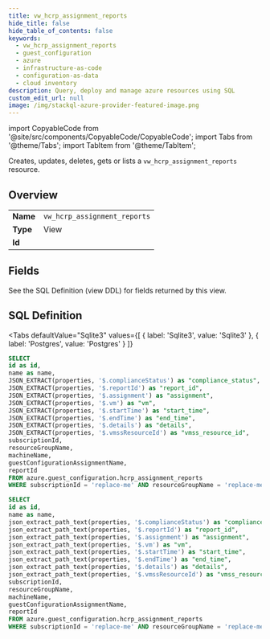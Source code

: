 ```yaml
--- 
title: vw_hcrp_assignment_reports
hide_title: false
hide_table_of_contents: false
keywords:
  - vw_hcrp_assignment_reports
  - guest_configuration
  - azure
  - infrastructure-as-code
  - configuration-as-data
  - cloud inventory
description: Query, deploy and manage azure resources using SQL
custom_edit_url: null
image: /img/stackql-azure-provider-featured-image.png
---
```


import CopyableCode from '@site/src/components/CopyableCode/CopyableCode';
import Tabs from '@theme/Tabs';
import TabItem from '@theme/TabItem';

Creates, updates, deletes, gets or lists a <code>vw_hcrp_assignment_reports</code> resource.

## Overview
<table><tbody>
<tr><td><b>Name</b></td><td><code>vw_hcrp_assignment_reports</code></td></tr>
<tr><td><b>Type</b></td><td>View</td></tr>
<tr><td><b>Id</b></td><td><CopyableCode code="azure.guest_configuration.vw_hcrp_assignment_reports" /></td></tr>
</tbody></table>

## Fields

See the SQL Definition (view DDL) for fields returned by this view.

## SQL Definition

<Tabs
defaultValue="Sqlite3"
values={[
{ label: 'Sqlite3', value: 'Sqlite3' },
{ label: 'Postgres', value: 'Postgres' }
]}
>
<TabItem value="Sqlite3">

```sql
SELECT
id as id,
name as name,
JSON_EXTRACT(properties, '$.complianceStatus') as "compliance_status",
JSON_EXTRACT(properties, '$.reportId') as "report_id",
JSON_EXTRACT(properties, '$.assignment') as "assignment",
JSON_EXTRACT(properties, '$.vm') as "vm",
JSON_EXTRACT(properties, '$.startTime') as "start_time",
JSON_EXTRACT(properties, '$.endTime') as "end_time",
JSON_EXTRACT(properties, '$.details') as "details",
JSON_EXTRACT(properties, '$.vmssResourceId') as "vmss_resource_id",
subscriptionId,
resourceGroupName,
machineName,
guestConfigurationAssignmentName,
reportId
FROM azure.guest_configuration.hcrp_assignment_reports
WHERE subscriptionId = 'replace-me' AND resourceGroupName = 'replace-me' AND machineName = 'replace-me' AND guestConfigurationAssignmentName = 'replace-me';
```

</TabItem>
<TabItem value="Postgres">

```sql
SELECT
id as id,
name as name,
json_extract_path_text(properties, '$.complianceStatus') as "compliance_status",
json_extract_path_text(properties, '$.reportId') as "report_id",
json_extract_path_text(properties, '$.assignment') as "assignment",
json_extract_path_text(properties, '$.vm') as "vm",
json_extract_path_text(properties, '$.startTime') as "start_time",
json_extract_path_text(properties, '$.endTime') as "end_time",
json_extract_path_text(properties, '$.details') as "details",
json_extract_path_text(properties, '$.vmssResourceId') as "vmss_resource_id",
subscriptionId,
resourceGroupName,
machineName,
guestConfigurationAssignmentName,
reportId
FROM azure.guest_configuration.hcrp_assignment_reports
WHERE subscriptionId = 'replace-me' AND resourceGroupName = 'replace-me' AND machineName = 'replace-me' AND guestConfigurationAssignmentName = 'replace-me';
```

</TabItem>
</Tabs>
